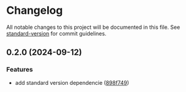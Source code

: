 # Changelog

All notable changes to this project will be documented in this file. See [standard-version](https://github.com/conventional-changelog/standard-version) for commit guidelines.

## 0.2.0 (2024-09-12)


### Features

* add standard version dependencie ([898f749](https://github.com/krbaio3/lib-ts-core/commit/898f74978bd82f110f7eae4daa273c18b78ebebc))
